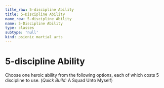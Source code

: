 ```yaml
---
title_raw: 5-discipline Ability
title: 5-Discipline Ability
name_raw: 5-discipline Ability
name: 5-Discipline Ability
type: classes
subtype: 'null'
kind: psionic martial arts
---
```


# 5-discipline Ability

Choose one heroic ability from the following options, each of which costs 5 discipline to use. (*Quick Build:* A Squad Unto Myself)
